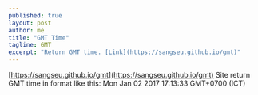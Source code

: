 ```yaml
---
published: true
layout: post
author: me
title: "GMT Time"
tagline: GMT
excerpt: "Return GMT time. [Link](https://sangseu.github.io/gmt)"
---
```


[https://sangseu.github.io/gmt](https://sangseu.github.io/gmt)
Site return GMT time in format like this:
Mon Jan 02 2017 17:13:33 GMT+0700 (ICT)
